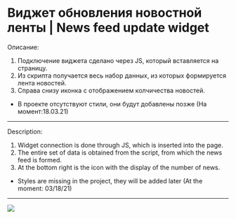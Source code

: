# Виджет обновления новостной ленты | News feed update widget

Описание:

1. Подключение виджета сделано через JS, который вставляется на страницу.
2. Из скрипта получается весь набор данных, из которых формируется лента новостей.
3. Справа снизу иконка с отображением колчичества новостей.

- В проекте отсутствуют стили, они будут добавлены позже (На момент:18.03.21)

------------


Description:
1. Widget connection is done through JS, which is inserted into the page.
2. The entire set of data is obtained from the script, from which the news feed is formed.
3. At the bottom right is the icon with the display of the number of news.

- Styles are missing in the project, they will be added later (At the moment: 03/18/21)

------------


![](https://i.pinimg.com/originals/df/ea/dd/dfeaddf703acf71277dbb1d6d81479b0.gif)